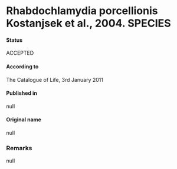 # Rhabdochlamydia porcellionis Kostanjsek et al., 2004. SPECIES

#### Status
ACCEPTED

#### According to
The Catalogue of Life, 3rd January 2011

#### Published in
null

#### Original name
null

### Remarks
null